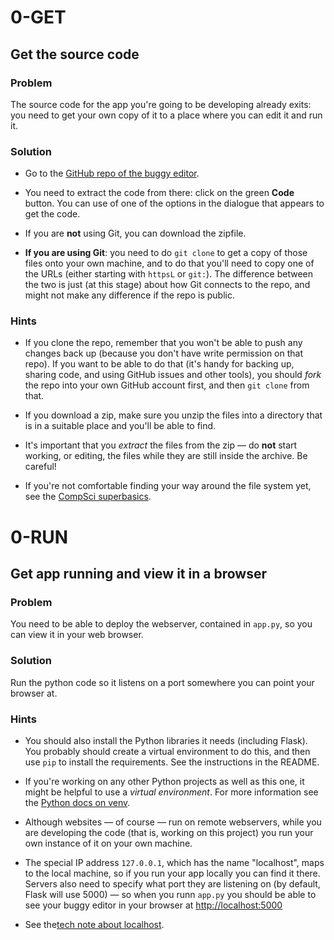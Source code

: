 #  0-GET

## Get the source code

### Problem

The source code for the app you're going to be developing already exits: you
need to get your own copy of it to a place where you can edit it and run it.

### Solution

* Go to the [GitHub repo of the buggy editor](%BUGGY_EDITOR_GITHUB_URL%).

* You need to extract the code from there: click on the green **Code** button.
  You can use of one of the options in the dialogue that appears to get the
  code.

* If you are **not** using Git, you can download the zipfile.

* **If you are using Git**: you need to do `git clone` to get a copy of those
  files onto your own machine, and to do that you'll need to copy one of the
  URLs (either starting with `httpsL` or `git:`). The difference between the
  two is just (at this stage) about how Git connects to the repo, and might
  not make any difference if the repo is public. 

### Hints

* If you clone the repo, remember that you won't be able to push any changes
  back up (because you don't have write permission on that repo). If you
  want to be able to do that (it's handy for backing up, sharing code, and
  using GitHub issues and other tools), you should *fork* the repo into
  your own GitHub account first, and then `git clone` from that.

* If you download a zip, make sure you unzip the files into a directory
  that is in a suitable place and you'll be able to find.

* It's important that you _extract_ the files from the zip — do **not**
  start working, or editing, the files while they are still inside the
  archive. Be careful!

* If you're not comfortable finding your way around the file system yet,
  see the [CompSci superbasics](%SUPERBASICS_URL%/file-system).


# 0-RUN

## Get app running and view it in a browser 

### Problem

You need to be able to deploy the webserver, contained in `app.py`, so you can
view it in your web browser.

### Solution

Run the python code so it listens on a port somewhere you can point your
browser at.

### Hints

* You should also install the Python libraries it needs (including Flask).
  You probably should create a virtual environment to do this, and then use
  `pip` to install the requirements. See the instructions in the README.

* If you're working on any other Python projects as well as this one, it
  might be helpful to use a _virtual environment_. For more information
  see the [Python docs on venv](https://docs.python.org/3/library/venv.html).

* Although websites — of course — run on remote webservers, while you are
  developing the code (that is, working on this project) you run your own
  instance of it on your own machine.

* The special IP address `127.0.0.1`, which has the name "localhost", maps to
  the local machine, so if you run your app locally you can find it there.
  Servers also need to specify what port they are listening on (by default,
  Flask will use 5000) — so when you runn `app.py` you should be able to see
  your buggy editor in your browser at
  [http://localhost:5000](http://localhost:5000)

* See the[tech note about localhost](%BUGGY_RACE_SERVER_URL%/tech_notes/localhost).

